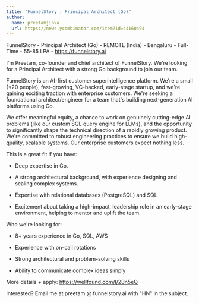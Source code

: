 ```yaml
---
title: "FunnelStory : Principal Architect (Go)"
author:
  name: preetamjinka
  url: https://news.ycombinator.com/item?id=44160494
---
```

FunnelStory - Principal Architect (Go) - REMOTE (India) - Bengaluru - Full-Time - 55-85 LPA - <a href="https:&#x2F;&#x2F;funnelstory.ai" rel="nofollow">https:&#x2F;&#x2F;funnelstory.ai</a>

I&#x27;m Preetam, co-founder and chief architect of FunnelStory. We&#x27;re looking for a Principal Architect with a strong Go background to join our team.

FunnelStory is an AI-first customer superintelligence platform. We&#x27;re a small (&lt;20 people), fast-growing, VC-backed, early-stage startup, and we&#x27;re gaining exciting traction with enterprise customers. We&#x27;re seeking a foundational architect&#x2F;engineer for a team that&#x27;s building next-generation AI platforms using Go.

We offer meaningful equity, a chance to work on genuinely cutting-edge AI problems (like our custom SQL query engine for LLMs), and the opportunity to significantly shape the technical direction of a rapidly growing product. We&#x27;re committed to robust engineering practices to ensure we build high-quality, scalable systems. Our enterprise customers expect nothing less.

This is a great fit if you have:

* Deep expertise in Go.

* A strong architectural background, with experience designing and scaling complex systems.

* Expertise with relational databases (PostgreSQL) and SQL

* Excitement about taking a high-impact, leadership role in an early-stage environment, helping to mentor and uplift the team.

Who we&#x27;re looking for:

* 8+ years experience in Go, SQL, AWS

* Experience with on-call rotations

* Strong architectural and problem-solving skills

* Ability to communicate complex ideas simply

More details + apply: <a href="https:&#x2F;&#x2F;wellfound.com&#x2F;l&#x2F;2Bn5eQ" rel="nofollow">https:&#x2F;&#x2F;wellfound.com&#x2F;l&#x2F;2Bn5eQ</a>

Interested? Email me at preetam @ funnelstory.ai with &quot;HN&quot; in the subject.
<JobApplication />
